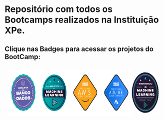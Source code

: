 # Repositório com todos os Bootcamps realizados na Instituição XPe.

## Clique nas Badges para acessar os projetos do  BootCamp:


<div style="display: flex; justify-content: space-between; padding:10px; align-items: center;">
  <a href="https://github.com/Jcnok/Bootcamps_XPe/tree/main/Analista_BD/Projeto01#bootcamp-analista-de-banco-de-dados">
    <img src="imagens\analista_BD.svg" title="Analista de Banco de Dados" width="150" height="150">
  </a>
  <a href="https://github.com/Jcnok/Bootcamps_XPe/tree/main/Arquiteto_ML#este-reposit%C3%B3rio-cont%C3%A9m-todos-os-projetos-realizados-durante-o-bootcamp-de-arquiteto-de-machine-learning">
    <img src="imagens\arquiteto_ML.svg" title="Arquiteto de Machine Learning" width="150" height="150">
  </a> 
  <a href="">
    <img src="imagens\aws_cloud.svg" title="AWS Cloud Computing" width="150" height="150">
  </a> 
  <a href="">
    <img src="imagens\azure_cloud.svg" title="Azure Cloud Computing" width="150" height="150">
  </a> 
  <a href="https://github.com/Jcnok/Bootcamps_XPe/tree/main/Analista_BD/Projeto01#bootcamp-analista-de-banco-de-dados">
    <img src="imagens\eng_ml1.svg" title="Engenheiro de Machine Learning" width="130" height="130">
  </a>
</div>



        
                   
